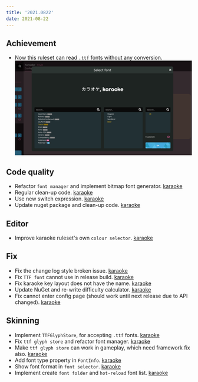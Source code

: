 ```yaml
---
title: '2021.0822'
date: 2021-08-22
---
```


## Achievement
- Now this ruleset can read `.ttf` fonts without any conversion.
![](res/2021-08-22-12-07-40.png)

## Code quality
- Refactor `font manager` and implement bitmap font generator. [karaoke](#788@andy840119)
- Regular clean-up code. [karaoke](#799@andy840119)
- Use new switch expression. [karaoke](#800@andy840119)
- Update nuget package and clean-up code. [karaoke](#801@andy840119)

## Editor
- Improve karaoke ruleset's own `colour selector`. [karaoke](#793@andy840119)

## Fix
- Fix the change log style broken issue. [karaoke](#803@andy840119)
- Fix `TTF font` cannot use in release build. [karaoke](#809#810#812@andy840119)
- Fix karaoke key layout does not have the name. [karaoke](#808#811@andy840119)
- Update NuGet and re-write difficulty calculator. [karaoke](#813@andy840119)
- Fix cannot enter config page (should work until next release due to API changed). [karaoke](#814#816#817@andy840119)

## Skinning
- Implement `TTFGlyphStore`, for accepting `.ttf` fonts. [karaoke](#527#791#794@andy840119)
- Fix `ttf glyph store` and refactor font manager. [karaoke](#794#796@andy840119)
- Make `ttf glyph store` can work in gameplay, which need framework fix also. [karaoke](#805@andy840119)
- Add font type property in `FontInfo`. [karaoke](#806@andy840119)
- Show font format in `font selector`. [karaoke](#807@andy840119)
- Implement create `font folder` and `hot-reload` font list. [karaoke](#818@andy840119)